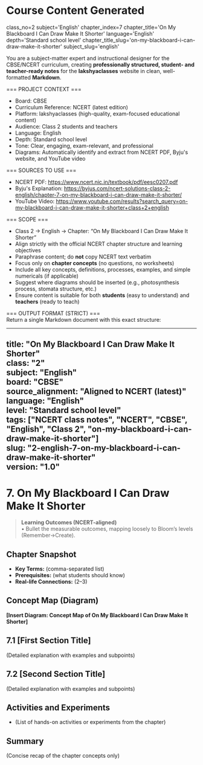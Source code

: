 # Course Content Generated

class_no=2
subject='English'
chapter_index=7
chapter_title='On My Blackboard I Can Draw Make It Shorter'
language='English'
depth='Standard school level'
chapter_title_slug='on-my-blackboard-i-can-draw-make-it-shorter'
subject_slug='english'

You are a subject-matter expert and instructional designer for the CBSE/NCERT curriculum, creating **professionally structured, student- and teacher-ready notes** for the **lakshyaclasses** website in clean, well-formatted **Markdown**.

=== PROJECT CONTEXT ===  
- Board: CBSE  
- Curriculum Reference: NCERT (latest edition)  
- Platform: lakshyaclasses (high-quality, exam-focused educational content)  
- Audience: Class 2 students and teachers  
- Language: English  
- Depth: Standard school level  
- Tone: Clear, engaging, exam-relevant, and professional  
- Diagrams: Automatically identify and extract from NCERT PDF, Byju's website, and YouTube video

=== SOURCES TO USE ===  
- NCERT PDF: https://www.ncert.nic.in/textbook/pdf/eesc0207.pdf  
- Byju's Explanation: https://byjus.com/ncert-solutions-class-2-english/chapter-7-on-my-blackboard-i-can-draw-make-it-shorter/  
- YouTube Video: https://www.youtube.com/results?search_query=on-my-blackboard-i-can-draw-make-it-shorter+class+2+english

=== SCOPE ===  
- Class 2 → English → Chapter: “On My Blackboard I Can Draw Make It Shorter”  
- Align strictly with the official NCERT chapter structure and learning objectives  
- Paraphrase content; do **not** copy NCERT text verbatim  
- Focus only on **chapter concepts** (no questions, no worksheets)  
- Include all key concepts, definitions, processes, examples, and simple numericals (if applicable)  
- Suggest where diagrams should be inserted (e.g., photosynthesis process, stomata structure, etc.)  
- Ensure content is suitable for both **students** (easy to understand) and **teachers** (ready to teach)

=== OUTPUT FORMAT (STRICT) ===  
Return a single Markdown document with this exact structure:

---
title: "On My Blackboard I Can Draw Make It Shorter"  
class: "2"  
subject: "English"  
board: "CBSE"  
source_alignment: "Aligned to NCERT (latest)"  
language: "English"  
level: "Standard school level"  
tags: ["NCERT class notes", "NCERT", "CBSE", "English", "Class 2", "on-my-blackboard-i-can-draw-make-it-shorter"]  
slug: "2-english-7-on-my-blackboard-i-can-draw-make-it-shorter"  
version: "1.0"  
---

# 7. On My Blackboard I Can Draw Make It Shorter

> **Learning Outcomes (NCERT-aligned)**  
> • Bullet the measurable outcomes, mapping loosely to Bloom’s levels (Remember→Create).

## Chapter Snapshot  
- **Key Terms:** (comma-separated list)  
- **Prerequisites:** (what students should know)  
- **Real-life Connections:** (2–3)

## Concept Map (Diagram)  
<!-- Diagram will be extracted from sources. Placeholder below. -->  
**[Insert Diagram: Concept Map of On My Blackboard I Can Draw Make It Shorter]**

## 7.1 [First Section Title]  
(Detailed explanation with examples and subpoints)

## 7.2 [Second Section Title]  
(Detailed explanation with examples and subpoints)

## Activities and Experiments  
- (List of hands-on activities or experiments from the chapter)

## Summary  
(Concise recap of the chapter concepts only)


<!-- End of Course Content -->